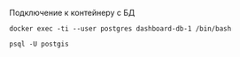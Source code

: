 
Подключение к контейнеру с БД

```docker exec -ti --user postgres dashboard-db-1 /bin/bash```

```psql -U postgis```
